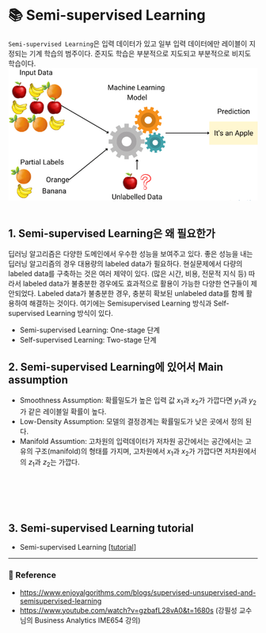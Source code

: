 # :books: Semi-supervised Learning
`Semi-supervised Learning`은 입력 데이터가 있고 일부 입력 데이터에만 레이블이 지정되는 기계 학습의 범주이다. 준지도 학습은 부분적으로 지도되고 부분적으로 비지도 학습이다.
    ![](2022-12-26-11-41-45.png)
 </br></br>

## 1. Semi-supervised Learning은 왜 필요한가
딥러닝 알고리즘은 다양한 도메인에서 우수한 성능을 보여주고 있다. 좋은 성능을 내는 딥러닝 알고리즘의 경우 대용량의 labeled data가 필요하다. 현실문제에서 다량의 labeled data를 구축하는 것은 여러 제약이 있다. (많은 시간, 비용, 전문적 지식 등) 따라서 labeled data가 불충분한 경우에도 효과적으로 활용이 가능한 다양한 연구들이 제안되었다. Labeled data가 불충분한 경우, 충분히 확보된 unlabeled data를 함께 활용하여 해결하는 것이다. 여기에는 Semisupervised Learning 방식과 Self-supervised Learning 방식이 있다.
- Semi-supervised Learning: One-stage 단계
- Self-supervised Learning: Two-stage 단계

## 2. Semi-supervised Learning에 있어서 Main assumption
- Smoothness Assumption: 확률밀도가 높은 입력 값 $x_1$과 $x_2$가 가깝다면 $y_1$과 $y_2$가 같은 레이블일 확률이 높다.
- Low-Density Assumption: 모델의 결정경계는 확률밀도가 낮은 곳에서 정의 된다.
- Manifold Assumtion: 고차원의 입력데이터가 저차원 공간에서는 공간에서는 고유의 구조(manifold)의 형태를 가지며, 고차원에서 $x_1$과 $x_2$가 가깝다면 저차원에서의 $z_1$과 $z_2$는 가깝다.


</br></br>
---
## 3. Semi-supervised Learning tutorial
- Semi-supervised Learning  [[tutorial](https://github.com/rch1025/Business-Analytics/blob/main/Semi-supervised%20Learning/Semi%20supervised%20Learning%20tutorial.ipynb)]


---
### :postbox: Reference
- https://www.enjoyalgorithms.com/blogs/supervised-unsupervised-and-semisupervised-learning
- https://www.youtube.com/watch?v=gzbafL28vA0&t=1680s (강필성 교수님의 Business Analytics IME654 강의)